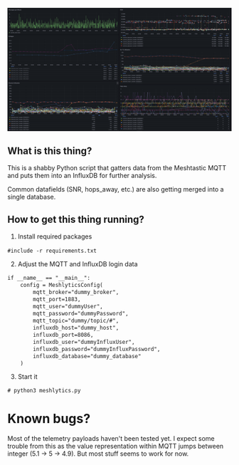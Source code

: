 ![MeshtasticRouterNode](doc/grafana.png)

## What is this thing?

This is a shabby Python script that gatters data from the Meshtastic MQTT and puts them into an InfluxDB for further analysis. 

Common datafields (SNR, hops_away, etc.) are also getting merged into a single database.

## How to get this thing running?

1. Install required packages

`#include -r requirements.txt`

2. Adjust the MQTT and InfluxDB login data

```
if __name__ == "__main__":
    config = MeshlyticsConfig(
        mqtt_broker="dummy_broker",
        mqtt_port=1883,
        mqtt_user="dummyUser",
        mqtt_password="dummyPassword",
        mqtt_topic="dummy/topic/#",
        influxdb_host="dummy_host",
        influxdb_port=8086,
        influxdb_user="dummyInfluxUser",
        influxdb_password="dummyInfluxPassword",
        influxdb_database="dummy_database"
    ) 
```

3. Start it 

```
# python3 meshlytics.py
```

# Known bugs?

Most of the telemetry payloads haven't been tested yet. I expect some trouble from this as the value representation within MQTT jumps between integer (5.1 -> 5 -> 4.9). But most stuff seems to work for now.